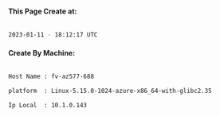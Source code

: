 
   
#### This Page Create at:

```bash

2023-01-11 - 18:12:17 UTC

```

#### Create By Machine:

```bash

Host Name : fv-az577-688

platform  : Linux-5.15.0-1024-azure-x86_64-with-glibc2.35

Ip Local  : 10.1.0.143

```

